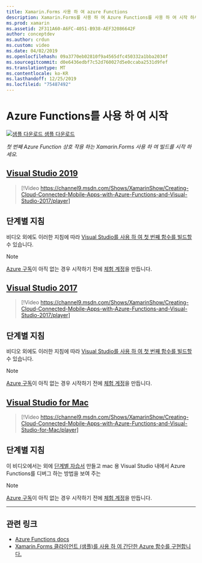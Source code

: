 ```yaml
---
title: Xamarin.Forms 사용 하 여 azure Functions
description: Xamarin.Forms를 사용 하 여 Azure Functions를 사용 하 여 시작 하세요.
ms.prod: xamarin
ms.assetid: 2F311A60-A6FC-4051-B938-AEF32086642F
author: conceptdev
ms.author: crdun
ms.custom: video
ms.date: 04/02/2019
ms.openlocfilehash: 09a3770eb02810f9a4565dfc450332a1bba2034f
ms.sourcegitcommit: d0e6436edbf7c52d760027d5e0ccaba2531d9fef
ms.translationtype: MT
ms.contentlocale: ko-KR
ms.lasthandoff: 12/25/2019
ms.locfileid: "75487492"
---
```

# <a name="get-started-with-azure-functions"></a>Azure Functions를 사용 하 여 시작

[![샘플 다운로드](~/media/shared/download.png) 샘플 다운로드](https://azure.microsoft.com/resources/samples/functions-xamarin-getting-started/)

_첫 번째 Azure Function 상호 작용 하는 Xamarin.Forms 사용 하 여 빌드를 시작 하세요._

## <a name="visual-studio-2019tabwindows"></a>[Visual Studio 2019](#tab/windows)

> [!Video https://channel9.msdn.com/Shows/XamarinShow/Creating-Cloud-Connected-Mobile-Apps-with-Azure-Functions-and-Visual-Studio-2017/player]

## <a name="step-by-step-instructions"></a>단계별 지침

비디오 외에도 이러한 지침에 따라 [Visual Studio를 사용 하 여 첫 번째 함수를 빌드할](https://docs.microsoft.com/azure/azure-functions/functions-create-your-first-function-visual-studio)수 있습니다.

> [!NOTE]
> [Azure 구독](/azure/guides/developer/azure-developer-guide#understanding-accounts-subscriptions-and-billing)이 아직 없는 경우 시작하기 전에 [체험 계정](https://aka.ms/azfree-docs-mobileapps)을 만듭니다.

## <a name="visual-studio-2017tabwin-vs2017"></a>[Visual Studio 2017](#tab/win-vs2017)

> [!Video https://channel9.msdn.com/Shows/XamarinShow/Creating-Cloud-Connected-Mobile-Apps-with-Azure-Functions-and-Visual-Studio-2017/player]

## <a name="step-by-step-instructions"></a>단계별 지침

비디오 외에도 이러한 지침에 따라 [Visual Studio를 사용 하 여 첫 번째 함수를 빌드할](https://docs.microsoft.com/azure/azure-functions/functions-create-your-first-function-visual-studio)수 있습니다.

> [!NOTE]
> [Azure 구독](/azure/guides/developer/azure-developer-guide#understanding-accounts-subscriptions-and-billing)이 아직 없는 경우 시작하기 전에 [체험 계정](https://aka.ms/azfree-docs-mobileapps)을 만듭니다.

## <a name="visual-studio-for-mactabmacos"></a>[Visual Studio for Mac](#tab/macos)

> [!Video https://channel9.msdn.com/Shows/XamarinShow/Creating-Cloud-Connected-Mobile-Apps-with-Azure-Functions-and-Visual-Studio-for-Mac/player]

## <a name="step-by-step-instructions"></a>단계별 지침

이 비디오에서는 외에 [단계별 자습서](https://docs.microsoft.com/visualstudio/mac/azure-functions-lab) 만들고 mac 용 Visual Studio 내에서 Azure Functions를 디버그 하는 방법을 보여 주는

> [!NOTE]
> [Azure 구독](/azure/guides/developer/azure-developer-guide#understanding-accounts-subscriptions-and-billing)이 아직 없는 경우 시작하기 전에 [체험 계정](https://aka.ms/azfree-docs-mobileapps)을 만듭니다.

-----

## <a name="related-links"></a>관련 링크

- [Azure Functions docs](https://docs.microsoft.com/azure/azure-functions/)
- [Xamarin.Forms 클라이언트 (샘플)를 사용 하 여 간단한 Azure 함수를 구현합니다.](https://azure.microsoft.com/resources/samples/functions-xamarin-getting-started/)
